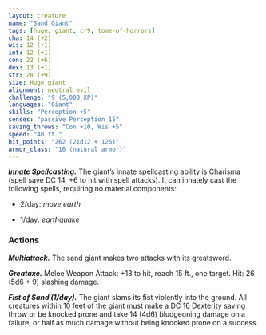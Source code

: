 ```yaml
---
layout: creature
name: "Sand Giant"
tags: [huge, giant, cr9, tome-of-horrors]
cha: 14 (+2)
wis: 12 (+1)
int: 12 (+1)
con: 22 (+6)
dex: 13 (+1)
str: 28 (+9)
size: Huge giant
alignment: neutral evil
challenge: "9 (5,000 XP)"
languages: "Giant"
skills: "Perception +5"
senses: "passive Perception 15"
saving_throws: "Con +10, Wis +5"
speed: "40 ft."
hit_points: "262 (21d12 + 126)"
armor_class: "16 (natural armor)"
---
```


***Innate Spellcasting.*** The giant’s innate spellcasting ability is Charisma
(spell save DC 14, +6 to hit with spell attacks). It can innately cast the
following spells, requiring no material components:

* 2/day: <i>move earth</i>

* 1/day: <i>earthquake</i>

### Actions

***Multiattack.*** The sand giant makes two attacks with its greatsword.

***Greataxe.*** Melee Weapon Attack: +13 to hit, reach 15 ft., one target. Hit: 26 (5d6 + 9) slashing damage.

***Fist of Sand (1/day).*** The giant slams its fist violently into the ground.
All creatures within 10 feet of the giant must make a DC 16 Dexterity
saving throw or be knocked prone and take 14 (4d6) bludgeoning damage
on a failure, or half as much damage without being knocked prone on a
success.
